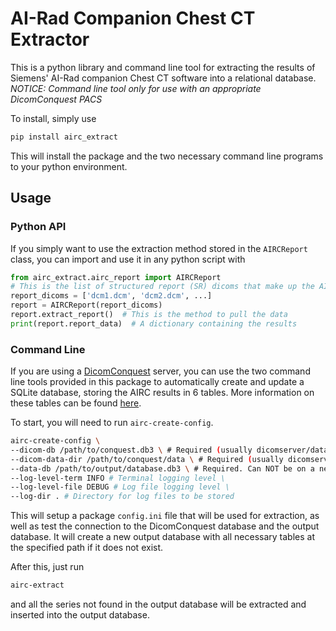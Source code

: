 # AI-Rad Companion Chest CT Extractor

This is a python library and command line tool for extracting the results of Siemens' AI-Rad companion Chest CT software into a relational database.  
*NOTICE: Command line tool only for use with an appropriate DicomConquest PACS*  

To install, simply use  
```bash
pip install airc_extract
```

This will install the package and the two necessary command line programs to your python environment. 
## Usage
### Python API
If you simply want to use the extraction method stored
in the `AIRCReport` class, you can import and use it in any python script with
```python
from airc_extract.airc_report import AIRCReport
# This is the list of structured report (SR) dicoms that make up the AIRC Chest CT output
report_dicoms = ['dcm1.dcm', 'dcm2.dcm', ...]
report = AIRCReport(report_dicoms)
report.extract_report()  # This is the method to pull the data
print(report.report_data)  # A dictionary containing the results
```
### Command Line
If you are using a [DicomConquest](https://github.com/marcelvanherk/Conquest-DICOM-Server) server, you can use the two command line tools provided 
in this package to automatically create and update a SQLite database, storing the AIRC results in 6 tables. More information on these tables can be found
[here](https://github.com/idinsmore1/airc_extract/edit/main/src/airc_extract/db_ops.py).  

To start, you will need to run `airc-create-config`.
```bash
airc-create-config \
--dicom-db /path/to/conquest.db3 \ # Required (usually dicomserver/data/dbase/conquest.db3)
--dicom-data-dir /path/to/conquest/data \ # Required (usually dicomserver/data)
--data-db /path/to/output/database.db3 \ # Required. Can NOT be on a network share.
--log-level-term INFO # Terminal logging level \
--log-level-file DEBUG # Log file logging level \
--log-dir . # Directory for log files to be stored
```
This will setup a package `config.ini` file that will be used for extraction, as well as test the connection to the DicomConquest database and the output database. 
It will create a new output database with all necessary tables at the specified path if it does not exist.  

After this, just run 
```bash
airc-extract
```
and all the series not found in the output database will be extracted and inserted into the output database.
